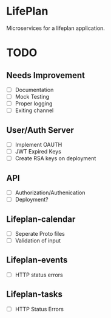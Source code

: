 # LifePlan
Microservices for a lifeplan application.

# TODO
## Needs Improvement
* [ ] Documentation
* [ ] Mock Testing
* [ ] Proper logging
* [ ] Exiting channel

## User/Auth Server
* [ ] Implement OAUTH
* [ ] JWT Expired Keys 
* [ ] Create RSA keys on deployment

## API
* [ ] Authorization/Authenication
* [ ] Deployment?

## Lifeplan-calendar
* [ ] Seperate Proto files
* [ ] Validation of input

## Lifeplan-events
* [ ] HTTP status errors

## Lifeplan-tasks
* [ ] HTTP Status Errors